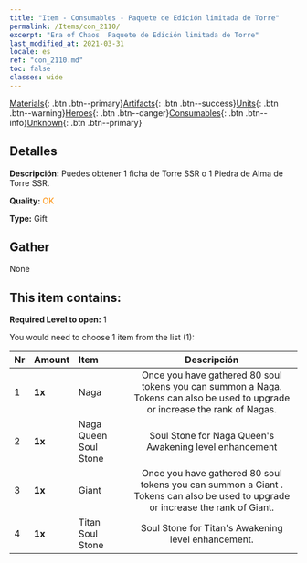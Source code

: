 ```yaml
---
title: "Item - Consumables - Paquete de Edición limitada de Torre"
permalink: /Items/con_2110/
excerpt: "Era of Chaos  Paquete de Edición limitada de Torre"
last_modified_at: 2021-03-31
locale: es
ref: "con_2110.md"
toc: false
classes: wide
---
```

 [Materials](/es/Items/){: .btn .btn--primary}[Artifacts](/es/Items/Artifacts/){: .btn .btn--success}[Units](/es/Items/Units/){: .btn .btn--warning}[Heroes](/es/Items/Heroes/){: .btn .btn--danger}[Consumables](/es/Items/Consumables/){: .btn .btn--info}[Unknown](/es/Items/Unknown/){: .btn .btn--primary}

## Detalles
 **Descripción:** Puedes obtener 1 ficha de Torre SSR o 1 Piedra de Alma de Torre SSR.

 **Quality:** <span style="color: #FF8C00">OK</span>

 **Type:** Gift

## Gather

  None

## This item contains:

 **Required Level to open:** 1

 You would need to choose 1 item from the list (1):

  | Nr | Amount |     Item    | Descripción |
  |:---|:-------|:------------|:-----------:|
  | 1 |  **1x** | Naga | Once you have gathered 80 soul tokens you can summon a Naga. Tokens can also be used to upgrade or increase the rank of Nagas.  | 
  | 2 |  **1x** | Naga Queen Soul Stone | Soul Stone for Naga Queen's Awakening level enhancement  | 
  | 3 |  **1x** | Giant  | Once you have gathered 80 soul tokens you can summon a Giant . Tokens can also be used to upgrade or increase the rank of Giant.  | 
  | 4 |  **1x** | Titan Soul Stone | Soul Stone for Titan's Awakening level enhancement.  | 
